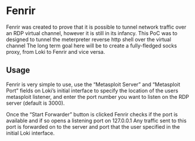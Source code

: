 # Fenrir
Fenrir was created to prove that it is possible to tunnel network traffic over an RDP virtual channel, however it is still in its infancy. This PoC was to designed to tunnel the meterpreter reverse http shell over the virtual channel The long term goal here will be to create a fully-fledged socks proxy, from Loki to Fenrir and vice versa.

## Usage
Fenrir is very simple to use, use the “Metasploit Server” and “Metasploit Port” fields on Loki’s initial interface to specify the location of the users metasploit listener, and enter the port number you want to listen on the RDP server (default is 3000).
 
Once the “Start Forwarder” button is clicked Fenrir checks if the port is available and if so opens a listening port on 127.0.0.1
Any traffic sent to this port is forwarded on to the server and port that the user specified in the initial Loki interface.
